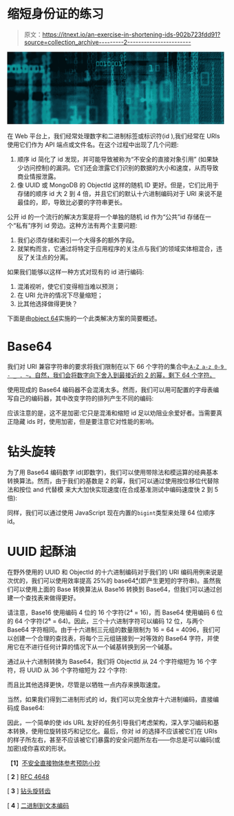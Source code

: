 # 缩短身份证的练习

> 原文：<https://itnext.io/an-exercise-in-shortening-ids-902b723fdd91?source=collection_archive---------2----------------------->

![](img/608b01d0151d8b0cfad9020749e8a2eb.png)

在 Web 平台上，我们经常处理数字和二进制标签或标识符(id ),我们经常在 URIs 使用它们作为 API 端点或文件名。在这个过程中出现了几个问题:

1.  顺序 id 简化了 id 发现，并可能导致被称为“不安全的直接对象引用” [](#1226) (如果缺少访问控制)的漏洞。它们还会泄露它们识别的数据的大小和速度，从而导致商业情报泄露。
2.  像 UUID 或 MongoDB 的 ObjectId 这样的随机 ID 更好。但是，它们比用于存储的顺序 id 大 2 到 4 倍，并且它们的默认十六进制编码对于 URI 来说不是最佳的，即，导致比必要的字符串更长。

公开 id 的一个流行的解决方案是将一个单独的随机 id 作为“公共”id 存储在一个“私有”序列 id 旁边。这种方法有两个主要问题:

1.  我们必须存储和索引一个大得多的额外字段。
2.  就架构而言，它通过将特定于应用程序的关注点与我们的领域实体相混合，违反了关注点的分离。

如果我们能够以这样一种方式对现有的 id 进行编码:

1.  混淆视听，使它们变得相当难以预测；
2.  在 URI 允许的情况下尽量缩短；
3.  比其他选择做得更快？

下面是由[object 64](https://github.com/zandaqo/objectid64)实施的一个此类解决方案的简要概述。

# Base64

我们对 URI 兼容字符串的要求将我们限制在以下 66 个字符的集合中[:`A-Z a-z 0-9 - _ . ~`。自然，我们会将数字向下舍入到最接近的 2 的幂，剩下 64 个字符。](#d157)

使用现成的 Base64 编码器不会混淆太多。然而，我们可以用可配置的字母表编写自己的编码器，其中改变字符的排列产生不同的编码:

应该注意的是，这不是加密:它只是混淆和缩短 id 足以劝阻业余爱好者。当需要真正隐藏 ids 时，使用加密，但是要注意它对性能的影响。

# 钻头旋转

为了用 Base64 编码数字 id(即数字)，我们可以使用带除法和模运算的经典基本转换算法。然而，由于我们的基数是 2 的幂，我们可以通过使用按位移位代替除法和按位 and 代替模 [](#ce93) 来大大加快实现速度(在合成基准测试中编码速度快 2 到 5 倍):

同样，我们可以通过使用 JavaScript 现在内置的`bigint`类型来处理 64 位顺序 id。

# UUID 起酥油

在野外使用的 UUID 和 ObjectId 的十六进制编码对于我们的 URI 编码用例来说是次优的，我们可以使用效率提高 25%的 base64[⁴](#a235)(即产生更短的字符串)。虽然我们可以使用上面的 Base 转换算法从 Base16 转换到 Base64，但我们可以通过创建一个查找表来做得更好。

请注意，Base16 使用编码 4 位的 16 个字符(2⁴ = 16)，而 Base64 使用编码 6 位的 64 个字符(2⁶ = 64)。因此，三个十六进制字符可以编码 12 位，与两个 Base64 字符相同。由于十六进制三元组的数量限制为 16 = 64 = 4096，我们可以创建一个合理的查找表，将每个三元组链接到一对等效的 Base64 字符，并使用它在不进行任何计算的情况下从一个碱基转换到另一个碱基。

通过从十六进制转换为 Base64，我们将 ObjectId 从 24 个字符缩短为 16 个字符，将 UUID 从 36 个字符缩短为 22 个字符:

而且比其他选择更快，尽管是以牺牲一点内存来换取速度。

当然，如果我们得到二进制形式的 id，我们可以完全放弃十六进制编码，直接编码成 Base64:

因此，一个简单的使 ids URL 友好的任务引导我们考虑架构，深入学习编码和基本转换，使用位旋转技巧和记忆化。最后，你对 id 的选择不应该被它们在 URIs 的样子所左右，甚至不应该被它们暴露的安全问题所左右——你总是可以编码(或加密)成你喜欢的形状。

【**1**】[不安全直接物体参考预防小抄](https://cheatsheetseries.owasp.org/cheatsheets/Insecure_Direct_Object_Reference_Prevention_Cheat_Sheet.html)

[ **2** ] [RFC 4648](https://datatracker.ietf.org/doc/html/rfc4648)

[ **3** ] [钻头旋转齿](http://graphics.stanford.edu/~seander/bithacks.html#ModulusDivisionEasy)

[ **4** ] [二进制到文本编码](https://en.wikipedia.org/wiki/Binary-to-text_encoding#Encoding_plain_text)